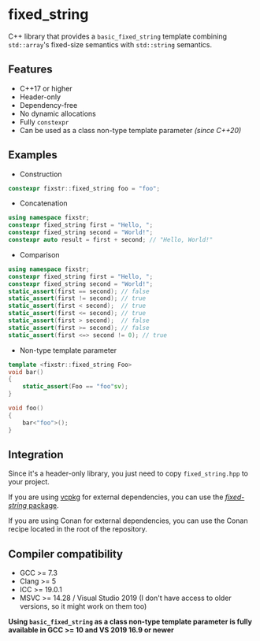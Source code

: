 # fixed_string
C++ library that provides a `basic_fixed_string` template combining `std::array`'s fixed-size semantics with `std::string` semantics.

## Features

* C++17 or higher
* Header-only
* Dependency-free
* No dynamic allocations
* Fully `constexpr`
* Can be used as a class non-type template parameter *(since C++20)*

## Examples

* Construction
```cpp
constexpr fixstr::fixed_string foo = "foo";
```

* Concatenation
```cpp
using namespace fixstr;
constexpr fixed_string first = "Hello, ";
constexpr fixed_string second = "World!";
constexpr auto result = first + second; // "Hello, World!"
```

* Comparison
```cpp
using namespace fixstr;
constexpr fixed_string first = "Hello, ";
constexpr fixed_string second = "World!";
static_assert(first == second); // false
static_assert(first != second); // true
static_assert(first < second);  // true
static_assert(first <= second); // true
static_assert(first > second);  // false 
static_assert(first >= second); // false
static_assert(first <=> second != 0); // true
```

* Non-type template parameter
```cpp
template <fixstr::fixed_string Foo>
void bar()
{
    static_assert(Foo == "foo"sv);
}

void foo()
{
    bar<"foo">();
}
```

## Integration
Since it's a header-only library, you just need to copy `fixed_string.hpp` to your project.

If you are using [vcpkg](https://github.com/Microsoft/vcpkg/) for external dependencies, you can use the [*fixed-string* package](https://github.com/microsoft/vcpkg/tree/master/ports/fixed-string).

If you are using Conan for external dependencies, you can use the Conan recipe located in the root of the repository.

## Compiler compatibility
* GCC >= 7.3
* Clang >= 5
* ICC >= 19.0.1
* MSVC >= 14.28 / Visual Studio 2019 (I don't have access to older versions, so it might work on them too)

**Using `basic_fixed_string` as a class non-type template parameter is fully available in GCC >= 10 and VS 2019 16.9 or newer**
